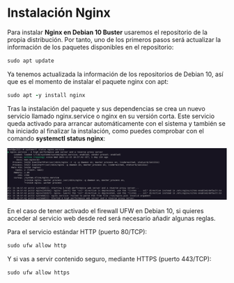 # Instalación Nginx

Para instalar **Nginx en Debian 10 Buster** usaremos el repositorio de la propia distribución. Por tanto, uno de los primeros pasos será actualizar la información de los paquetes disponibles en el repositorio:

``` ruby 
sudo apt update
```

Ya tenemos actualizada la información de los repositorios de Debian 10, así que es el momento de instalar el paquete nginx con apt:

``` ruby 
sudo apt -y install nginx
```

Tras la instalación del paquete y sus dependencias se crea un nuevo servicio llamado nginx.service o nginx en su versión corta. Este servicio queda activado para arrancar automáticamente con el sistema y también se ha iniciado al finalizar la instalación, como puedes comprobar con el comando **systemctl status nginx**:

![nginx](https://github.com/victorsanmar/nginx/blob/main/imagenes/status.PNG)

En el caso de tener activado el firewall UFW en Debian 10, si quieres acceder al servicio web desde red será necesario añadir algunas reglas.

Para el servicio estándar HTTP (puerto 80/TCP):

``` ruby 
sudo ufw allow http
```

Y si vas a servir contenido seguro, mediante HTTPS (puerto 443/TCP):

``` ruby 
sudo ufw allow https
```
